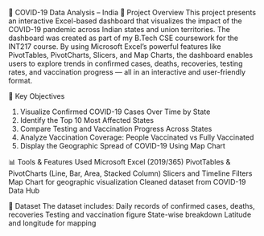 🦠 COVID-19 Data Analysis – India 
📘 Project Overview
This project presents an interactive Excel-based dashboard that visualizes the impact of the COVID-19 pandemic across Indian states and union territories. 
The dashboard was created as part of my B.Tech CSE coursework for the INT217 course.
By using Microsoft Excel’s powerful features like PivotTables, PivotCharts, Slicers, and Map Charts, the dashboard enables users to explore trends in 
confirmed cases, deaths, recoveries, testing rates, and vaccination progress — all in an interactive and user-friendly format.

🎯 Key Objectives
1. Visualize Confirmed COVID-19 Cases Over Time by State
2. Identify the Top 10 Most Affected States
3. Compare Testing and Vaccination Progress Across States
4. Analyze Vaccination Coverage: People Vaccinated vs Fully Vaccinated
5. Display the Geographic Spread of COVID-19 Using Map Chart
   
📊 Tools & Features Used
Microsoft Excel (2019/365)
PivotTables & PivotCharts (Line, Bar, Area, Stacked Column)
Slicers and Timeline Filters
Map Chart for geographic visualization
Cleaned dataset from COVID-19 Data Hub

📁 Dataset
The dataset includes:
Daily records of confirmed cases, deaths, recoveries
Testing and vaccination figure
State-wise breakdown
Latitude and longitude for mapping


